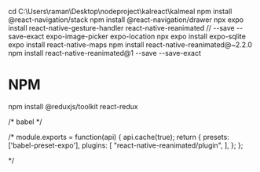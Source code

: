 cd C:\Users\raman\Desktop\nodeproject\kalreact\kalmeal
npm install @react-navigation/stack
npm install @react-navigation/drawer
npx expo install react-native-gesture-handler react-native-reanimated 
// --save --save-exact
expo-image-picker
expo-location
npx expo install expo-sqlite
expo install react-native-maps
npm install react-native-reanimated@~2.2.0
npm install react-native-reanimated@1 --save --save-exact

# NPM
npm install @reduxjs/toolkit react-redux

/* babel */

/*
module.exports = function(api) {
  api.cache(true);
  return {
    presets: ['babel-preset-expo'],
    plugins: [
      "react-native-reanimated/plugin",
    ],
  };
};

*/